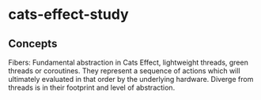 # cats-effect-study

 ## Concepts

 Fibers: Fundamental abstraction in Cats Effect, lightweight threads, green threads or coroutines. They represent a sequence of actions which will ultimately evaluated in that order by the underlying hardware. Diverge from threads is in their footprint and level of abstraction.

 
